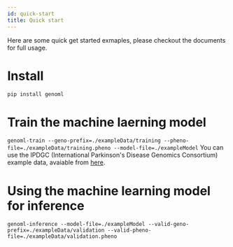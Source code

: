 ```yaml
---
id: quick-start
title: Quick start
---
```


Here are some quick get started exmaples, please checkout the documents for full usage.

# Install 
`pip install genoml`

# Train the machine laerning model 
`genoml-train --geno-prefix=./exampleData/training --pheno-file=./exampleData/training.pheno --model-file=./exampleModel`
You can use the IPDGC (International Parkinson's Disease Genomics Consortium) example data, avaiable from [here](https://github.com/ipdgc/GenoML-Brief-Intro/raw/master/exampleData.zip).

# Using the machine learning model for inference
`genoml-inference --model-file=./exampleModel --valid-geno-prefix=./exampleData/validation --valid-pheno-file=./exampleData/validation.pheno`
